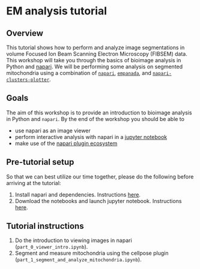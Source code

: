 # EM analysis tutorial

## Overview
This tutorial shows how to perform and analyze image segmentations in volume Focused Ion Beam Scanning Electron Microscopy (FIBSEM) data. This workshop will take you through the basics of bioimage analysis in Python and [napari](https://www.napari.org). We will be performing some analysis on segmented mitochondria using a combination of [`napari`](https://www.napari.org), [`empanada`](https://empanada.readthedocs.io/en/latest/empanada-napari.html), and [`napari-clusters-plotter`](https://github.com/BiAPoL/napari-clusters-plotter).


## Goals
The aim of this workshop is to provide an introduction to bioimage analysis in Python and `napari`. By the end of the workshop you should be able to
- use napari as an image viewer
- perform interactive analysis with napari in a [jupyter notebook](https://jupyter.org/)
- make use of the [napari plugin ecosystem](https://www.napari-hub.org/)


## Pre-tutorial setup

So that we can best utilize our time together, please do the following before arriving at the tutorial:

1. Install napari and dependencies. Instructions [here](./cryo_em_installation.md).
2. Download the notebooks and launch jupyter notebook. Instructions [here](./notebook_setup.md).

## Tutorial instructions

1. Do the introduction to viewing images in napari (`part_0_viewer_intro.ipynb`).
2. Segment and measure mitochondria using the cellpose plugin (`part_1_segment_and_analyze_mitochondria.ipynb`).